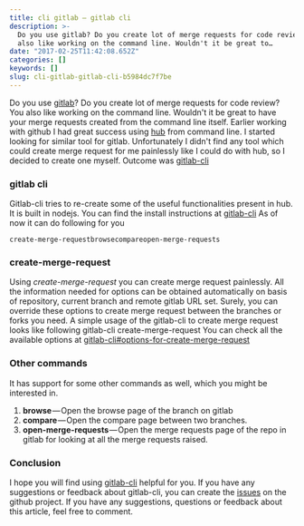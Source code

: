 ```yaml
---
title: cli gitlab — gitlab cli
description: >-
  Do you use gitlab? Do you create lot of merge requests for code review? You
  also like working on the command line. Wouldn't it be great to…
date: "2017-02-25T11:42:08.652Z"
categories: []
keywords: []
slug: cli-gitlab-gitlab-cli-b5984dc7f7be
---
```


Do you use [gitlab](https://gitlab.com)? Do you create lot of merge requests for code review? You also like working on the command line. Wouldn't it be great to have your merge requests created from the command line itself.
Earlier working with github I had great success using [hub](https://github.com/github/hub) from command line. I started looking for similar tool for gitlab.
Unfortunately I didn't find any tool which could create merge request for me painlessly like I could do with hub, so I decided to create one myself.
Outcome was [gitlab-cli](https://github.com/vishwanatharondekar/gitlab-cli)

<!--truncate-->

### gitlab cli

Gitlab-cli tries to re-create some of the useful functionalities present in hub. It is built in nodejs. You can find the install instructions at [gitlab-cli](https://github.com/vishwanatharondekar/gitlab-cli)
As of now it can do following for you

```
create-merge-requestbrowsecompareopen-merge-requests
```

### create-merge-request

Using _create-merge-request_ you can create merge request painlessly. All the information needed for options can be obtained automatically on basis of repository, current branch and remote gitlab URL set.
Surely, you can override these options to create merge request between the branches or forks you need.
A simple usage of the gitlab-cli to create merge request looks like following
gitlab-cli create-merge-request
You can check all the available options at [gitlab-cli#options-for-create-merge-request](https://github.com/vishwanatharondekar/gitlab-cli#options-for-create-merge-request)

### Other commands

It has support for some other commands as well, which you might be interested in.

1.  **browse** — Open the browse page of the branch on gitlab
2.  **compare** — Open the compare page between two branches.
3.  **open-merge-requests** — Open the merge requests page of the repo in gitlab for looking at all the merge requests raised.

### Conclusion

I hope you will find using [gitlab-cli](https://github.com/vishwanatharondekar/gitlab-cli) helpful for you. If you have any suggestions or feedback about gitlab-cli, you can create the [issues](https://github.com/vishwanatharondekar/gitlab-cli/issues) on the github project.
If you have any suggestions, questions or feedback about this article, feel free to comment.
